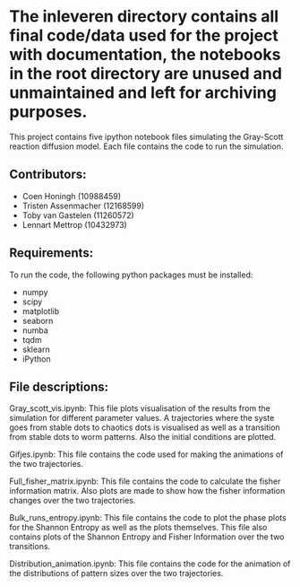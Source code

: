 # The inleveren directory contains all final code/data used for the project with documentation, the notebooks in the root directory are unused and unmaintained and left for archiving purposes.

This project contains five ipython notebook files simulating the Gray-Scott reaction diffusion model. Each file contains the code to run the simulation.

Contributors:
-------------
- Coen Honingh (10988459)
- Tristen Assenmacher (12168599)
- Toby van Gastelen (11260572)
- Lennart Mettrop (10432973)



Requirements:
-------------
To run the code, the following python packages must be installed:
- numpy
- scipy
- matplotlib
- seaborn
- numba
- tqdm
- sklearn
- iPython



File descriptions:
------------------

Gray_scott_vis.ipynb:
This file plots visualisation of the results from the simulation for different parameter values. A trajectories where the syste goes from stable dots to chaotics dots is visualised as well as a transition from stable dots to worm patterns. Also the initial conditions are plotted.


Gifjes.ipynb:
This file contains the code used for making the animations of the two trajectories.


Full_fisher_matrix.ipynb:
This file contains the code to calculate the fisher information matrix. Also plots are made to show how the fisher information changes over the two trajectories.


Bulk_runs_entropy.ipynb:
This file contains the code to plot the phase plots for the Shannon Entropy as well as the plots themselves. This file also contains plots of the Shannon Entropy and Fisher Information over the two transitions.


Distribution_animation.ipynb:
This file contains the code for the animation of the distributions of pattern sizes over the two trajectories.
